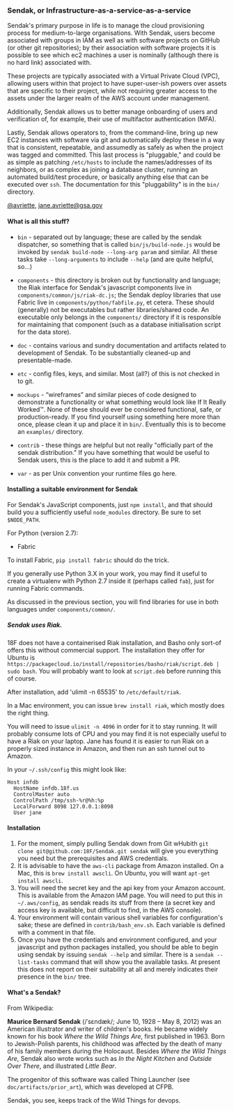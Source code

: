 ### Sendak, or Infrastructure-as-a-service-as-a-service

Sendak's primary purpose in life is to manage the cloud provisioning process for medium-to-large organisations. With Sendak, users become associated with groups in IAM as well as with software projects on GitHub (or other git repositories); by their association with software projects it is possible to see which ec2 machines a user is nominally (although there is no hard link) associated with.

These projects are typically associated with a Virtual Private Cloud (VPC), allowing users within that project to have super-user-ish powers over assets that are specific to their project, while not requiring greater access to the assets under the larger realm of the AWS account under management.

Additionally, Sendak allows us to better manage onboarding of users and verification of, for example, their use of multifactor authentication (MFA).

Lastly, Sendak allows operators to, from the command-line, bring up new EC2 instances with software via git and automatically deploy these in a way that is consistent, repeatable, and assumedly as safely as when the project was tagged and committed. This last process is "pluggable," and could be as simple as patching `/etc/hosts` to include the names/addresses of its neighbors, or as complex as joining a database cluster, running an automated build/test procedure, or basically anything else that can be executed over `ssh`. The documentation for this "pluggability" is in the `bin/` directory.



[@avriette](https://github.com/avriette), jane.avriette@gsa.gov

#### What is all this stuff?

* `bin` - separated out by language; these are called by the sendak dispatcher, so something that is called `bin/js/build-node.js` would be invoked by `sendak build-node --long-arg param` and similar. All these tasks take `--long-arguments` to include `--help` (and are quite helpful, so&hellip;)

* `components` - this directory is broken out by functionality and language; the Riak interface for Sendak's javascript components live in `components/common/js/riak-dc.js`; the Sendak deploy libraries that use Fabric live in `components/python/fabfile.py`, et cetera. These should (generally) not be executables but rather libraries/shared code. An executable only belongs in the `components/` directory if it is responsible for maintaining that component (such as a database initialisation script for the data store).

* `doc` - contains various and sundry documentation and artifacts related to development of Sendak. To be substantially cleaned-up and presentable-made.

* `etc` - config files, keys, and similar. Most (all?) of this is not checked in to git.

* `mockups` - “wireframes” and similar pieces of code designed to demonstrate a functionality or what something would look like If It Really Worked™. None of these should ever be considered functional, safe, or production-ready. If you find yourself using something here more than once, please clean it up and place it in `bin/`. Eventually this is to become an `examples/` directory.

* `contrib` - these things are helpful but not really "officially part of the sendak distribution." If you have something that would be useful to Sendak users, this is the place to add it and submit a PR.

* `var` - as per Unix convention your runtime files go here.

#### Installing a suitable environment for Sendak

For Sendak's JavaScript components, just `npm install`, and that should build you a sufficiently useful `node_modules` directory. Be sure to set `$NODE_PATH`.

For Python (version 2.7):

* Fabric

To install Fabric, `pip install fabric` should do the trick.

If you generally use Python 3.X in your work, you may find it useful to create a virtualenv with Python 2.7 inside it (perhaps called `fab`), just for running Fabric commands.

As discussed in the previous section, you will find libraries for use in both languages under `components/common/`.

##### Sendak uses Riak.

18F does not have a containerised Riak installation, and Basho only sort-of offers this without commercial support. The installation they offer for Ubuntu is `https://packagecloud.io/install/repositories/basho/riak/script.deb | sudo bash`. You will probably want to look at `script.deb` before running this of course.

After installation, add 'ulimit -n 65535' to `/etc/default/riak`.

In a Mac environment, you can issue `brew install riak`, which mostly does the right thing. 

You will need to issue `ulimit -n 4096` in order for it to stay running. It will probably consume lots of CPU and you may find it is not especially useful to have a Riak on your laptop. Jane has found it is easier to run Riak on a properly sized instance in Amazon, and then run an ssh tunnel out to Amazon. 

In your `~/.ssh/config` this might look like:

```
Host infdb
  HostName infdb.18f.us
  ControlMaster auto
  ControlPath /tmp/ssh-%r@%h:%p
  LocalForward 8098 127.0.0.1:8098
  User jane
```

#### Installation

1. For the moment, simply pulling Sendak down from Git wHubith `git clone git@github.com:18F/Sendak.git sendak` will give you everything you need but the prerequisites and AWS credentials.
2. It is advisable to have the `aws-cli` package from Amazon installed. On a Mac, this is `brew install awscli`. On Ubuntu, you will want `apt-get install awscli`.
3. You will need the secret key and the api key from your Amazon account. This is available from the Amazon IAM page. You will need to put this in `~/.aws/config`, as sendak reads its stuff from there (a secret key and access key is available, but difficult to find, in the AWS console).
4. Your environment will contain various shell variables for configuration's sake; these are defined in `contrib/bash_env.sh`. Each variable is defined with a comment in that file.
5. Once you have the credentials and environment configured, and your javascript and python packages installed, you should be able to begin using sendak by issuing `sendak --help` and similar. There is a `sendak --list-tasks` command that will show you the available tasks. At present this does not report on their suitability at all and merely indicates their presence in the `bin/` tree.

#### What's a Sendak?

From Wikipedia:

**Maurice Bernard Sendak** (/ˈsɛndæk/; June 10, 1928 – May 8, 2012) was an American illustrator and writer of children's books. He became widely known for his book *Where the Wild Things Are*, first published in 1963. Born to Jewish-Polish parents, his childhood was affected by the death of many of his family members during the Holocaust. Besides *Where the Wild Things Are*, Sendak also wrote works such as *In the Night Kitchen* and *Outside Over There*, and illustrated *Little Bear*.

The progenitor of this software was called Thing Launcher (see `doc/artifacts/prior_art`), which was developed at CFPB.

Sendak, you see, keeps track of the Wild Things for devops.
